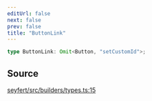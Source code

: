 ```yaml
---
editUrl: false
next: false
prev: false
title: "ButtonLink"
---
```


```ts
type ButtonLink: Omit<Button, "setCustomId">;
```

## Source

[seyfert/src/builders/types.ts:15](https://github.com/potoland/potocuit/blob/c4fb0c1/src/builders/types.ts#L15)

